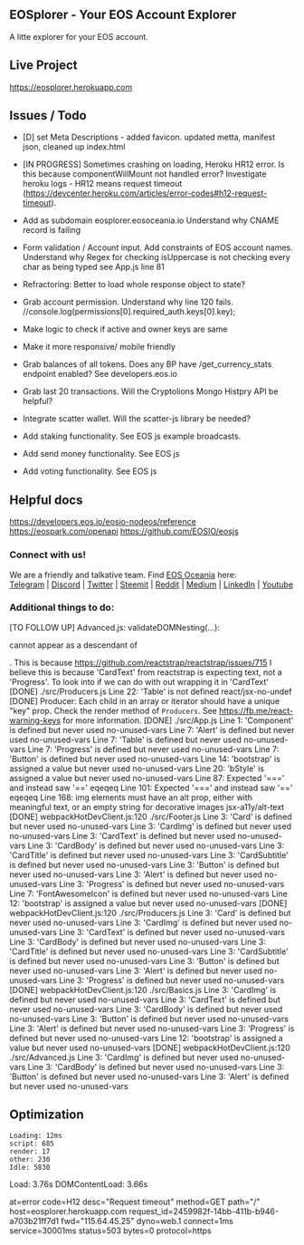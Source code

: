 ## EOSplorer - Your EOS Account Explorer

A litte explorer for your EOS account.

## Live Project

https://eosplorer.herokuapp.com

## Issues / Todo

- [D] set Meta Descriptions - added favicon. updated metta, manifest json, cleaned up index.html  
- [IN PROGRESS] Sometimes crashing on loading, Heroku HR12 error. Is this because componentWillMount not handled error? Investigate heroku logs - HR12 means request timeout  (https://devcenter.heroku.com/articles/error-codes#h12-request-timeout). 
- Add as subdomain eosplorer.eosoceania.io Understand why CNAME record is failing
- Form validation / Account input. Add constraints of EOS account names. Understand why Regex for checking isUppercase is not checking every char as being typed
see App.js line 81
- Refractoring: Better to load whole response object to state?
- Grab account permission. Understand why line 120 fails.
//console.log(permissions[0].required_auth.keys[0].key);
- Make logic to check if active and owner keys are same
- Make it more responsive/ mobile friendly

- Grab balances of all tokens. Does any BP have /get_currency_stats endpoint enabled? See developers.eos.io
- Grab last 20 transactions. Will the Cryptolions Mongo Histpry API be helpful?
- Integrate scatter wallet. Will the scatter-js library be needed?
- Add staking functionality. See EOS js example broadcasts.
- Add send money functionality. See EOS js
- Add voting functionality. See EOS js

## Helpful docs
https://developers.eos.io/eosio-nodeos/reference
https://eospark.com/openapi
https://github.com/EOSIO/eosjs

### Connect with us!
We are a friendly and talkative team.
Find <a href="https://www.eosoceania.io">EOS Oceania</a> here:
<br><a href="https://t.me/joinchat/IB6xJg7tmo7v4knEJyQRSw" target="_blank" rel="noopener">Telegram</a> | <a href="https://discord.gg/eAdBZBv" target="_blank" rel="noopener">Discord</a> |  <a href="https://twitter.com/eosoceania" target="_blank" rel="noopener">Twitter</a> | <a href="https://steemit.com/@eosoceania" target="_blank" rel="noopener">Steemit</a> | <a href="https://www.reddit.com/user/eosoceania" target="_blank" rel="noopener">Reddit</a> | <a href="https://medium.com/eosoceania" target="_blank" rel="noopener">Medium</a> | <a href="https://www.linkedin.com/company/eosoceania" target="_blank" rel="noopener">LinkedIn</a> | <a href="https://www.youtube.com/channel/UCXdy_ey_cyZwuf8bvuymhmA" target="_blank" rel="noopener">Youtube</a>


### Additional things to do:
[TO FOLLOW UP] Advanced.js: validateDOMNesting(...): <div> cannot appear as a descendant of <p>.
  This is because https://github.com/reactstrap/reactstrap/issues/715
  I believe this is because 'CardText' from reactstrap is expecting text, not a 'Progress'.
  To look into if we can do with out wrapping it in 'CardText'
[DONE] ./src/Producers.js Line 22:  'Table' is not defined  react/jsx-no-undef
[DONE] Producer: Each child in an array or iterator should have a unique "key" prop.
    Check the render method of `Producers`. See https://fb.me/react-warning-keys for more information.
[DONE] ./src/App.js
  Line 1:    'Component' is defined but never used                                                                      no-unused-vars
  Line 7:    'Alert' is defined but never used                                                                          no-unused-vars
  Line 7:    'Table' is defined but never used                                                                          no-unused-vars
  Line 7:    'Progress' is defined but never used                                                                       no-unused-vars
  Line 7:    'Button' is defined but never used                                                                         no-unused-vars
  Line 14:    'bootstrap' is assigned a value but never used                                                             no-unused-vars
  Line 20:    'bStyle' is assigned a value but never used                                                                no-unused-vars
  Line 87:   Expected '===' and instead saw '=='                                                                        eqeqeq
  Line 101:  Expected '===' and instead saw '=='                                                                        eqeqeq
  Line 168:   img elements must have an alt prop, either with meaningful text, or an empty string for decorative images  jsx-a11y/alt-text
[DONE] webpackHotDevClient.js:120 ./src/Footer.js
  Line 3:  'Card' is defined but never used                no-unused-vars
  Line 3:  'CardImg' is defined but never used             no-unused-vars
  Line 3:  'CardText' is defined but never used            no-unused-vars
  Line 3:  'CardBody' is defined but never used            no-unused-vars
  Line 3:  'CardTitle' is defined but never used           no-unused-vars
  Line 3:  'CardSubtitle' is defined but never used        no-unused-vars
  Line 3:  'Button' is defined but never used              no-unused-vars
  Line 3:  'Alert' is defined but never used               no-unused-vars
  Line 3:  'Progress' is defined but never used            no-unused-vars
  Line 7:  'FontAwesomeIcon' is defined but never used     no-unused-vars
  Line 12:  'bootstrap' is assigned a value but never used  no-unused-vars
[DONE] webpackHotDevClient.js:120 ./src/Producers.js
  Line 3:  'Card' is defined but never used          no-unused-vars
  Line 3:  'CardImg' is defined but never used       no-unused-vars
  Line 3:  'CardText' is defined but never used      no-unused-vars
  Line 3:  'CardBody' is defined but never used      no-unused-vars
  Line 3:  'CardTitle' is defined but never used     no-unused-vars
  Line 3:  'CardSubtitle' is defined but never used  no-unused-vars
  Line 3:  'Button' is defined but never used        no-unused-vars
  Line 3:  'Alert' is defined but never used         no-unused-vars
  Line 3:  'Progress' is defined but never used      no-unused-vars
[DONE] webpackHotDevClient.js:120 ./src/Basics.js
  Line 3:  'CardImg' is defined but never used             no-unused-vars
  Line 3:  'CardText' is defined but never used            no-unused-vars
  Line 3:  'CardBody' is defined but never used            no-unused-vars
  Line 3:  'Button' is defined but never used              no-unused-vars
  Line 3:  'Alert' is defined but never used               no-unused-vars
  Line 3:  'Progress' is defined but never used            no-unused-vars
  Line 12:  'bootstrap' is assigned a value but never used  no-unused-vars
[DONE] webpackHotDevClient.js:120 ./src/Advanced.js
  Line 3:  'CardImg' is defined but never used   no-unused-vars
  Line 3:  'CardBody' is defined but never used  no-unused-vars
  Line 3:  'Button' is defined but never used    no-unused-vars
  Line 3:  'Alert' is defined but never used     no-unused-vars

  ## Optimization
    Loading: 12ms
    script: 685
    render: 17
    other: 230
    Idle: 5830
Load: 3.76s
DOMContentLoad: 3.66s

at=error code=H12 desc="Request timeout" method=GET path="/" host=eosplorer.herokuapp.com request_id=2459982f-14bb-411b-b946-a703b21ff7d1 fwd="115.64.45.25" dyno=web.1 connect=1ms service=30001ms status=503 bytes=0 protocol=https


